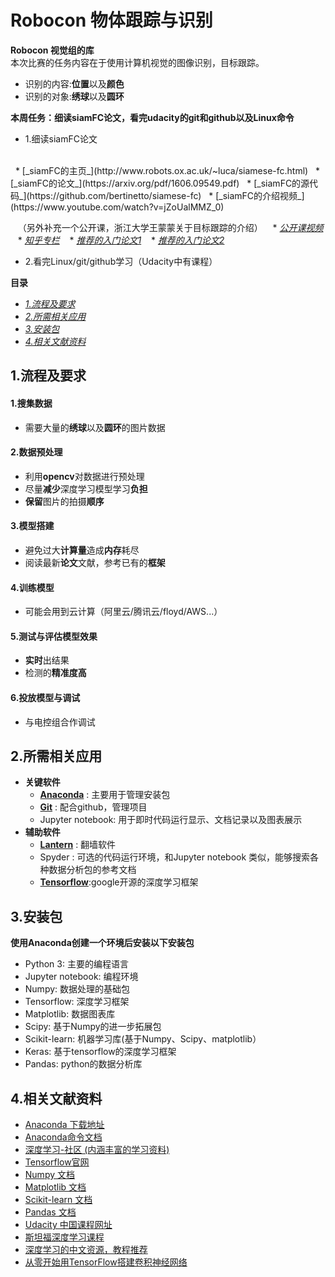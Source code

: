 # Robocon 物体跟踪与识别
**Robocon 视觉组的库**
<br>
本次比赛的任务内容在于使用计算机视觉的图像识别，目标跟踪。
* 识别的内容:**位置**以及**颜色**
* 识别的对象:**绣球**以及**圆环**

**本周任务：细读siamFC论文，看完udacity的git和github以及Linux命令**
 * 1.细读siamFC论文
 <br>
   * [_siamFC的主页_](http://www.robots.ox.ac.uk/~luca/siamese-fc.html)
   * [_siamFC的论文_](https://arxiv.org/pdf/1606.09549.pdf)
   * [_siamFC的源代码_](https://github.com/bertinetto/siamese-fc)
   * [_siamFC的介绍视频_](https://www.youtube.com/watch?v=jZoUalMMZ_0)
   
    （另外补充一个公开课，浙江大学王蒙蒙关于目标跟踪的介绍）
    * [_公开课视频_](http://cvmart.net/community/article/detail/40)
    * [_知乎专栏_](https://zhuanlan.zhihu.com/visual-tracking)
    * [_推荐的入门论文1_](https://pdfs.semanticscholar.org/59e5/b451055963f5e2b16e10958f806edf2b196f.pdf)
    * [_推荐的入门论文2_](https://www.cv-foundation.org/openaccess/content_cvpr_2016/papers/Nam_Learning_Multi-Domain_Convolutional_CVPR_2016_paper.pdf)
    
 * 2.看完Linux/git/github学习（Udacity中有课程）



**目录**
 * [_1.流程及要求_](#1流程及要求)
 * [_2.所需相关应用_](#2所需相关应用)
 * [_3.安装包_](#3安装包)
 * [_4.相关文献资料_](#4相关文献资料)
## 1.流程及要求
#### 1.搜集数据
 * 需要大量的**绣球**以及**圆环**的图片数据
#### 2.数据预处理
 * 利用**opencv**对数据进行预处理
 * 尽量**减少**深度学习模型学习**负担**
 * **保留**图片的拍摄**顺序**
#### 3.模型搭建
 * 避免过大**计算量**造成**内存**耗尽
 * 阅读最新**论文**文献，参考已有的**框架**
#### 4.训练模型
 * 可能会用到云计算（阿里云/腾讯云/floyd/AWS...）
#### 5.测试与评估模型效果
 * **实时**出结果
 * 检测的**精准度高**
#### 6.投放模型与调试
 * 与电控组合作调试
## 2.所需相关应用
 *  **关键软件**
	 * [**Anaconda**](https://www.anaconda.com/download/)  : 主要用于管理安装包
	 * [**Git**](https://git-scm.com/) : 配合github，管理项目
	 * Jupyter notebook: 用于即时代码运行显示、文档记录以及图表展示
 *  **辅助软件**
	 * [**Lantern**](https://getlantern.org/en_US/) : 翻墙软件
	 * Spyder : 可选的代码运行环境，和Jupyter notebook 类似，能够搜索各种数据分析包的参考文档
 	* [**Tensorflow**](http://www.tensorfly.cn/):google开源的深度学习框架
## 3.安装包
**使用Anaconda创建一个环境后安装以下安装包**
 * Python 3: 主要的编程语言
 * Jupyter notebook: 编程环境
 * Numpy: 数据处理的基础包
 * Tensorflow: 深度学习框架
 * Matplotlib: 数据图表库
 * Scipy: 基于Numpy的进一步拓展包
 * Scikit-learn: 机器学习库(基于Numpy、Scipy、matplotlib）
 * Keras: 基于tensorflow的深度学习框架
 * Pandas: python的数据分析库
## 4.相关文献资料

 * [Anaconda 下载地址](https://www.anaconda.com/download/) 
 * [Anaconda命令文档](https://conda.io/docs/using/index.html)
 * [深度学习-社区 (内涵丰富的学习资料)](https://www.commonlounge.com/community/9dcdd386cc28446695305db00d2de532)
 * [Tensorflow官网](https://www.tensorflow.org/)
 * [Numpy 文档](http://www.numpy.org/)
 * [Matplotlib 文档](http://matplotlib.org/users/pyplot_tutorial.html)
 * [Scikit-learn 文档](http://scikit-learn.org/stable/index.html)
 * [Pandas 文档](http://pandas.pydata.org/pandas-docs/stable/index.html)	
 * [Udacity 中国课程网址](https://cn.udacity.com/)
 * [斯坦福深度学习课程](http://study.163.com/course/introduction/1004697005.htm)
 * [深度学习的中文资源，教程推荐](http://mp.weixin.qq.com/s/op_bWAF5u2kGPJs8V1oR5g)
 * [从零开始用TensorFlow搭建卷积神经网络](http://mp.weixin.qq.com/s/VlvQmrS7Qi2qq6fTBXKTYw)
